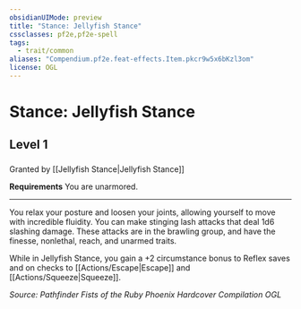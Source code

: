 ```yaml
---
obsidianUIMode: preview
title: "Stance: Jellyfish Stance"
cssclasses: pf2e,pf2e-spell
tags:
  - trait/common
aliases: "Compendium.pf2e.feat-effects.Item.pkcr9w5x6bKzl3om"
license: OGL
---
```

# Stance: Jellyfish Stance
## Level 1
### 






Granted by [[Jellyfish Stance|Jellyfish Stance]]

**Requirements** You are unarmored.

* * *

You relax your posture and loosen your joints, allowing yourself to move with incredible fluidity. You can make stinging lash attacks that deal 1d6 slashing damage. These attacks are in the brawling group, and have the finesse, nonlethal, reach, and unarmed traits.

While in Jellyfish Stance, you gain a +2 circumstance bonus to Reflex saves and on checks to [[Actions/Escape|Escape]] and [[Actions/Squeeze|Squeeze]].

*Source: Pathfinder Fists of the Ruby Phoenix Hardcover Compilation*
*OGL*